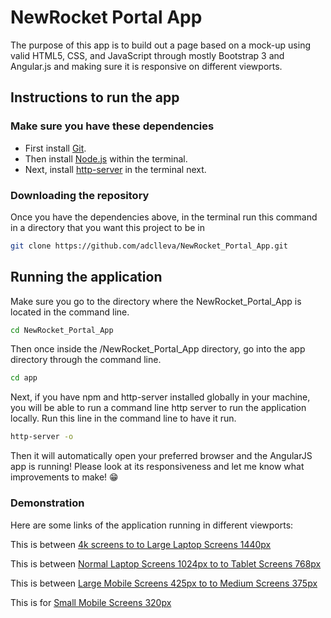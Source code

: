 # NewRocket Portal App

The purpose of this app is to build out a page based on a mock-up using valid HTML5, CSS, and JavaScript through mostly
Bootstrap 3 and Angular.js and making sure it is responsive on different viewports.

## Instructions to run the app

### Make sure you have these dependencies
- First install [Git](https://git-scm.com/download).
- Then install [Node.js](https://nodejs.org/en/download/current/) within the terminal.
- Next, install [http-server](https://www.npmjs.com/package/http-server) in the terminal next.

### Downloading the repository

Once you have the dependencies above, in the terminal run this command in a directory that you want this project to be in
``` bash
git clone https://github.com/adclleva/NewRocket_Portal_App.git
```

## Running the application

Make sure you go to the directory where the NewRocket_Portal_App is located in the command line.
``` bash
cd NewRocket_Portal_App
```

Then once inside the /NewRocket_Portal_App directory, go into the app directory through the command line.
``` bash
cd app
```

Next, if you have npm and http-server installed globally in your machine, you will be able to run a command line http server to run the application locally. Run this line in the command line to have it run.
``` bash
http-server -o
```

Then it will automatically open your preferred browser and the AngularJS app is running!
Please look at its responsiveness and let me know what improvements to make! :grin:

### Demonstration

Here are some links of the application running in different viewports:

This is between [4k screens to to Large Laptop Screens 1440px](https://gyazo.com/c018018442fdf65b1bd4a18ed6d93efc)

This is between [Normal Laptop Screens 1024px to to Tablet Screens 768px](https://gyazo.com/e420e373fdd8ac8261eb549f9b3f3dd0)

This is between [Large Mobile Screens 425px to to Medium Screens 375px](https://gyazo.com/5cf66431170551b582d965769fbf07a4)

This is for [Small Mobile Screens 320px](https://gyazo.com/38c4b0009df77e975da05691754cdc77)
